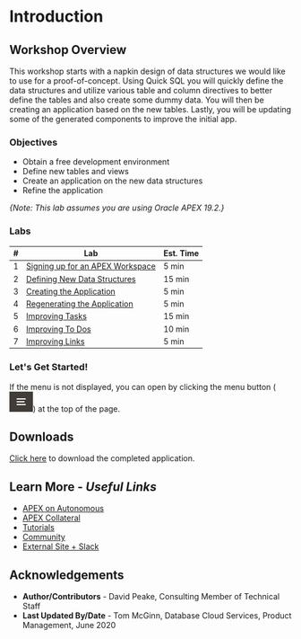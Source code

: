 # Introduction

## Workshop Overview
This workshop starts with a napkin design of data structures we would
like to use for a proof-of-concept. Using Quick SQL you will quickly
define the data structures and utilize various table and column
directives to better define the tables and also create some
dummy data. You will then be creating an application based on
the new tables. Lastly, you will be updating some of the generated
components to improve the initial app.

### Objectives

* Obtain a free development environment
* Define new tables and views
* Create an application on the new data structures
* Refine the application

*{Note: This lab assumes you are using Oracle APEX 19.2.}*

### Labs

| # | Lab | Est. Time |
| --- | --- | --- |
| 1 | [Signing up for an APEX Workspace](?lab=lab-1-sign-up-for-apex-workspace) | 5 min |
| 2 | [Defining New Data Structures](?lab=lab-2-defining-new-data-structures) | 15 min |
| 3 | [Creating the Application](?lab=lab-3-create-app) | 5 min |
| 4 | [Regenerating the Application](?lab=lab-4-regen-app) | 5 min |
| 5 | [Improving Tasks](?lab=lab-5-improving-tasks) | 15 min |
| 6 | [Improving To Dos](?lab=lab-6-improving-todos) | 10 min |
| 7 | [Improving Links](?lab=lab-7-improving-links) | 5 min |

### **Let's Get Started!**

If the menu is not displayed, you can open by clicking the menu button (![Menu icon](./images/menu-button.png)) at the top of the page.

## Downloads

[Click here](files/proofofconcept-app.sql) to download the completed application.

## Learn More - *Useful Links*

- [APEX on Autonomous](https://apex.oracle.com/autonomous)
- [APEX Collateral](https://apex.oracle.com)
- [Tutorials](https://apex.oracle.com/en/learn/tutorials)
- [Community](https://apex.oracle.com/community)
- [External Site + Slack](http://apex.world)

## **Acknowledgements**

 - **Author/Contributors** -  David Peake, Consulting Member of Technical Staff
 - **Last Updated By/Date** - Tom McGinn, Database Cloud Services, Product Management, June 2020

